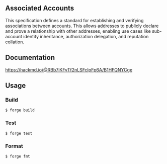## Associated Accounts

This specification defines a standard for establishing and verifying associations between accounts. This allows addresses to publicly declare and prove a relationship with other addresses, enabling use cases like sub-account identity inheritance, authorization delegation, and reputation collation. 

## Documentation

https://hackmd.io/@RBb7iKFvTf2nLSFcIpFp6A/B1HFQNYCge

## Usage

### Build

```shell
$ forge build
```

### Test

```shell
$ forge test
```

### Format

```shell
$ forge fmt
```
